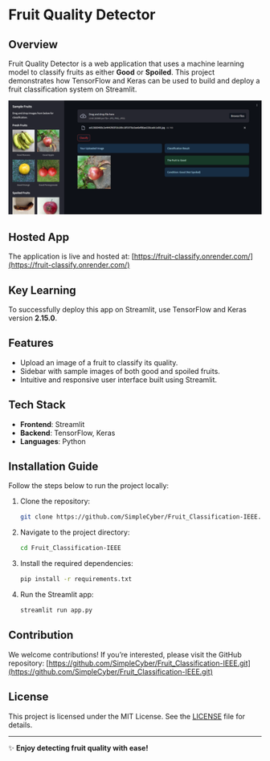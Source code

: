 # Fruit Quality Detector

## Overview
Fruit Quality Detector is a web application that uses a machine learning model to classify fruits as either **Good** or **Spoiled**. This project demonstrates how TensorFlow and Keras can be used to build and deploy a fruit classification system on Streamlit.

![Project Preview](project.png)


## Hosted App
The application is live and hosted at:
[https://fruit-classify.onrender.com/](https://fruit-classify.onrender.com/)

## Key Learning
To successfully deploy this app on Streamlit, use TensorFlow and Keras version **2.15.0**.

## Features
- Upload an image of a fruit to classify its quality.
- Sidebar with sample images of both good and spoiled fruits.
- Intuitive and responsive user interface built using Streamlit.

## Tech Stack
- **Frontend**: Streamlit
- **Backend**: TensorFlow, Keras
- **Languages**: Python

## Installation Guide
Follow the steps below to run the project locally:

1. Clone the repository:
   ```bash
   git clone https://github.com/SimpleCyber/Fruit_Classification-IEEE.git
   ```
2. Navigate to the project directory:
   ```bash
   cd Fruit_Classification-IEEE
   ```
3. Install the required dependencies:
   ```bash
   pip install -r requirements.txt
   ```
4. Run the Streamlit app:
   ```bash
   streamlit run app.py
   ```

## Contribution
We welcome contributions! If you’re interested, please visit the GitHub repository:
[https://github.com/SimpleCyber/Fruit_Classification-IEEE.git](https://github.com/SimpleCyber/Fruit_Classification-IEEE.git)

## License
This project is licensed under the MIT License. See the [LICENSE](LICENSE) file for details.

---

✨ **Enjoy detecting fruit quality with ease!**

